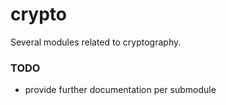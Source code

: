 # crypto

Several modules related to cryptography.

### TODO

- provide further documentation per submodule